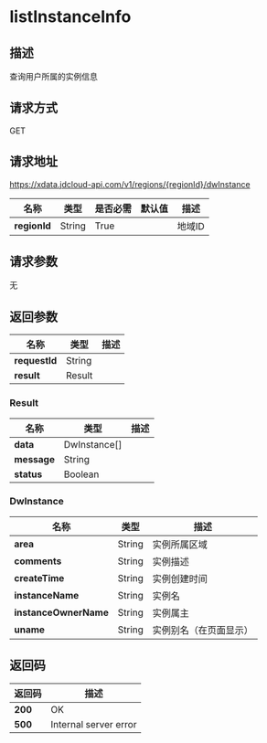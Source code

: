 # listInstanceInfo


## 描述
查询用户所属的实例信息

## 请求方式
GET

## 请求地址
https://xdata.jdcloud-api.com/v1/regions/{regionId}/dwInstance

|名称|类型|是否必需|默认值|描述|
|---|---|---|---|---|
|**regionId**|String|True| |地域ID|

## 请求参数
无


## 返回参数
|名称|类型|描述|
|---|---|---|
|**requestId**|String| |
|**result**|Result| |


### Result
|名称|类型|描述|
|---|---|---|
|**data**|DwInstance[]| |
|**message**|String| |
|**status**|Boolean| |
### DwInstance
|名称|类型|描述|
|---|---|---|
|**area**|String|实例所属区域|
|**comments**|String|实例描述|
|**createTime**|String|实例创建时间|
|**instanceName**|String|实例名|
|**instanceOwnerName**|String|实例属主|
|**uname**|String|实例别名（在页面显示）|

## 返回码
|返回码|描述|
|---|---|
|**200**|OK|
|**500**|Internal server error|
